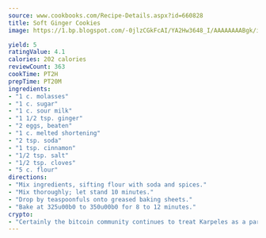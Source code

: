 ```yaml
---
source: www.cookbooks.com/Recipe-Details.aspx?id=660828
title: Soft Ginger Cookies
image: https://1.bp.blogspot.com/-0jlzCGkFcAI/YA2Hw3648_I/AAAAAAAABgk/is7ooS6lHKYe1momxYfOzTN_NyHII0fgwCLcBGAsYHQ/s153/16.png

yield: 5
ratingValue: 4.1
calories: 202 calories
reviewCount: 363
cookTime: PT2H
prepTime: PT20M
ingredients:
- "1 c. molasses"
- "1 c. sugar"
- "1 c. sour milk"
- "1 1/2 tsp. ginger"
- "2 eggs, beaten"
- "1 c. melted shortening"
- "2 tsp. soda"
- "1 tsp. cinnamon"
- "1/2 tsp. salt"
- "1/2 tsp. cloves"
- "5 c. flour"
directions:
- "Mix ingredients, sifting flour with soda and spices."
- "Mix thoroughly; let stand 10 minutes."
- "Drop by teaspoonfuls onto greased baking sheets."
- "Bake at 325u00b0 to 350u00b0 for 8 to 12 minutes."
crypto:
- "Certainly the bitcoin community continues to treat Karpeles as a pariah."
---
```

